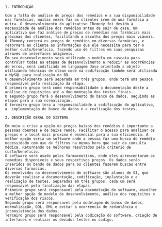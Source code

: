     1. INTRODUÇÃO
		
	Com a falta de análise de preços dos remédios e a sua disponibilidade nas farmácias, muitas vezes faz os clientes irem de uma farmácia a outra. O desenvolvimento do aplicativo IRemedy foi devido à necessidade de análise dos remédios antes de sair de casa. Um aplicativo que faz análise de preços de remédios nas farmácias mais próximas dos clientes, facilitando a escolha dos preços mais viáveis.
	O IRemedy conterá os preços de remédios em diversas farmácias, e retornará ao cliente as informações que ele necessita para ter o melhor custo/beneficio, fazendo uso de filtros em suas pesquisas através de interfaces amigáveis.
	Em seu desenvolvimento será utilizado o modelo em cascata para controlar todas as etapas de desenvolvimento e reduzir as ocorrências de erros, será codificada em linguagem Java orientado a objeto utilizando técnicas de clean code na codificação também será utilizada o MySQL para realização do BD.
	O desenvolvimento será separada em três grupos, onde terá uma pessoa responsável pela realização da etapa.
	O primeiro grupo terá como responsabilidade a documentação deste a análise de requisitos até a documentação dos testes finais.
	O segundo grupo fará o desenvolvimento do banco de dados, seguindo as etapas para a sua normalização.
	O terceiro grupo tera a responsabilidade a codificação do aplicativo, a  implementação do banco de dados e a realização dos testes.

    2. DESCRIÇÃO GERAL DO SISTEMA
	
	Em meio a crise a opção de preços baixos dos remédios é importante a pessoas doentes e de baixa renda. Facilitar o acesso para analisar os preços e o local mais proximo é essencial para a sua eficiencia. A melhor opção seria um software onde a pessoa faz uma busca do remédio necessidado com uso de filtros na mesma hora que sair da consulta médica. Retornando os melhores resultados pelo criterio de custo/beneficio.
	O software será usado pelos farmaceuticos, onde eles acrescentaram os remedios disponiveis e seus respectivos preços. Os dados serão inseridos no bando de dados para os clientes fazerem buscas entre diversas farmacias. 
	Os envolvidos no desenvolvimento do software são alunos de SI, que deverão realizar a documentação, codificação, implantação e a realização de testes. Separados em três grupos, cada um será responsavel pela finalização das etapas. 
	Primeiro grupo será responsavel pela documetação do software, escolher a melhor opção de modelo de desenvolvimento, análise dos requisitos e verificação dos riscos.
	Segundo grupo será responsavel pela modelagem do banco de dados, normalização, DDL, DML e evitar a ocorrencia de reduntância e inconsistencia dos dados.
	Terceiro grupo será responsavel pela codicação do software, criação de interfaces e realizar os devidos testes no codigo.
